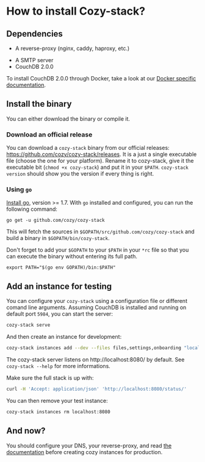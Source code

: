 How to install Cozy-stack?
==========================

## Dependencies

- A reverse-proxy (nginx, caddy, haproxy, etc.)
* A SMTP server
* CouchDB 2.0.0

To install CouchDB 2.0.0 through Docker, take a look at our [Docker specific documentation](docker.md).


## Install the binary

You can either download the binary or compile it.

### Download an official release

You can download a `cozy-stack` binary from our official releases:
https://github.com/cozy/cozy-stack/releases. It is a just a single executable
file (choose the one for your platform). Rename it to cozy-stack, give it the
executable bit (`chmod +x cozy-stack`) and put it in your `$PATH`. `cozy-stack
version` should show you the version if every thing is right.

### Using `go`

[Install go](https://golang.org/doc/install), version >= 1.7. With `go` installed and configured, you can run the following command:

```
go get -u github.com/cozy/cozy-stack
```

This will fetch the sources in `$GOPATH/src/github.com/cozy/cozy-stack` and build a binary in `$GOPATH/bin/cozy-stack`.

Don't forget to add your `$GOPATH` to your `$PATH` in your `*rc` file so that you can execute the binary without entering its full path.

```
export PATH="$(go env GOPATH)/bin:$PATH"
```


## Add an instance for testing

You can configure your `cozy-stack` using a configuration file or different
comand line arguments. Assuming CouchDB is installed and running on default
port `5984`, you can start the server:

```bash
cozy-stack serve
```

And then create an instance for development:

```bash
cozy-stack instances add --dev --files files,settings,onboarding "localhost:8080"
```

The cozy-stack server listens on http://localhost:8080/ by default. See `cozy-stack --help` for more informations.

Make sure the full stack is up with:

```bash
curl -H 'Accept: application/json' 'http://localhost:8080/status/'
```

You can then remove your test instance:

```bash
cozy-stack instances rm localhost:8080
```


## And now?

You should configure your DNS, your reverse-proxy, and read [the
documentation](README.md) before creating cozy instances for production.
